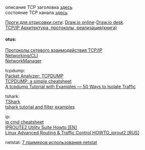описание TCP заголовка [здесь](https://networkguru.ru/protokol-transportnogo-urovnia-tcp-chto-nuzhno-znat/)  
состояние TCP канала [здесь](https://it.wikireading.ru/12810)  


[Проги для отрисовки сети](http://blog.netskills.ru/2018/09/chem-risovat-shemu-sety.html): [Draw.io online](https://app.diagrams.net/)-[Draw.io desk](https://github.com/jgraph/drawio-desktop/releases/tag/v13.0.1)  
[TCP/IP Архитектура, протоколы, реализация(книга)](https://it.wikireading.ru/12404)  

#### otus:  
[Протоколы сетевого взаимодействия TCP/IP](https://www.opennet.ru/docs/RUS/tcpip/)  
[Networking/CLI](https://fedoraproject.org/wiki/Networking/CLI)  
[NetworkManager](https://www.hogarthuk.com/?q=node/8)   

tcpdump:  
[Packet Analyzer: TCPDUMP](https://www.thegeekstuff.com/2010/08/tcpdump-command-examples)  
[TCPDUMP: a simple cheatsheet](https://www.andreafortuna.org/2018/07/18/tcpdump-a-simple-cheatsheet/)  
[A tcpdump Tutorial with Examples — 50 Ways to Isolate Traffic](https://danielmiessler.com/study/tcpdump/)  

tshark:  
[TShark](https://www.wireshark.org/docs/man-pages/tshark.html)  
[tshark tutorial and filter examples](https://hackertarget.com/tshark-tutorial-and-filter-examples/)  

ip:  
[ip cmd cheatsheet](https://access.redhat.com/sites/default/files/attachments/rh_ip_command_cheatsheet_1214_jcs_print.pdf)  
[IPROUTE2 Utility Suite Howto [EN]](http://policyrouting.org/iproute2-toc.html)  
[Linux Advanced Routing & Traffic Control HOWTO_iprout2 [RUS]](https://www.opennet.ru/docs/RUS/LARTC/) 

netstat:
[7 примеров использования netstat](https://well-web.net/netstat)  

